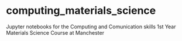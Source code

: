 # computing_materials_science
Jupyter notebooks for the Computing and Comunication skills 1st Year Materials Science Course at Manchester 
